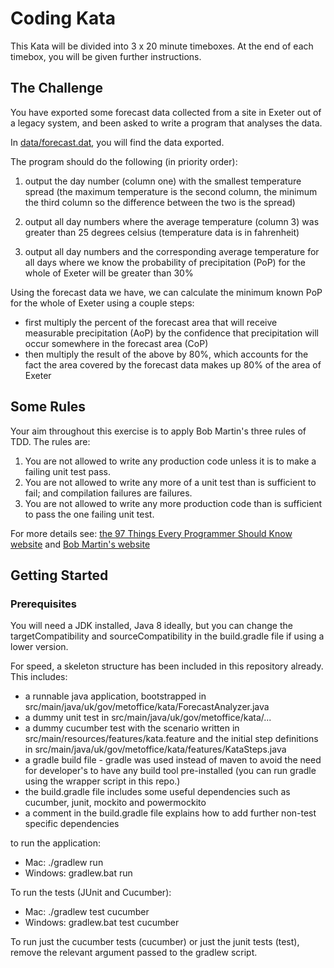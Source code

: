 # Coding Kata

This Kata will be divided into 3 x 20 minute timeboxes. At the end of each timebox, you will be given further instructions. 

## The Challenge

You have exported some forecast data collected from a site in Exeter out of a legacy system, and been asked to write a program that analyses the data.
 
In [data/forecast.dat](data/forecast.dat), you will find the data exported.
  
The program should do the following (in priority order):
   
1. output the day number (column one) with the smallest temperature spread (the maximum temperature is the second column, the minimum the third column so the difference between the two is the spread)

2. output all day numbers where the average temperature (column 3) was greater than 25 degrees celsius (temperature data is in fahrenheit)

3. output all day numbers and the corresponding average temperature for all days where we know the probability of precipitation (PoP) for the whole of Exeter will be greater than 30%

Using the forecast data we have, we can calculate the minimum known PoP for the whole of Exeter using a couple steps:
   * first multiply the percent of the forecast area that will receive measurable precipitation (AoP) by the confidence that precipitation will occur somewhere in the forecast area (CoP) 
   * then multiply the result of the above by 80%, which accounts for the fact the area covered by the forecast data makes up 80% of the area of Exeter


## Some Rules

Your aim throughout this exercise is to apply Bob Martin's three rules of TDD. The rules are:

1. You are not allowed to write any production code unless it is to make a failing unit test pass.
2. You are not allowed to write any more of a unit test than is sufficient to fail; and compilation failures are failures.
3. You are not allowed to write any more production code than is sufficient to pass the one failing unit test. 

For more details see:
[the 97 Things Every Programmer Should Know website](http://programmer.97things.oreilly.com/wiki/index.php/The_Three_Laws_of_Test-Driven_Development) and 
 [Bob Martin's website](http://butunclebob.com/ArticleS.UncleBob.TheThreeRulesOfTdd)
 
 

## Getting Started

### Prerequisites

You will need a JDK installed, Java 8 ideally, but you can change the targetCompatibility and sourceCompatibility in the build.gradle file if using a lower version.

For speed, a skeleton structure has been included in this repository already. This includes: 

* a runnable java application, bootstrapped in src/main/java/uk/gov/metoffice/kata/ForecastAnalyzer.java
* a dummy unit test in src/main/java/uk/gov/metoffice/kata/...
* a dummy cucumber test with the scenario written in src/main/resources/features/kata.feature and the initial step definitions in src/main/java/uk/gov/metoffice/kata/features/KataSteps.java
* a gradle build file - gradle was used instead of maven to avoid the need for developer's to have any build tool pre-installed (you can run gradle using the wrapper script in this repo.)
* the build.gradle file includes some useful dependencies such as cucumber, junit, mockito and powermockito
* a comment in the build.gradle file explains how to add further non-test specific dependencies

to run the application:

* Mac: ./gradlew run
* Windows: gradlew.bat run

To run the tests (JUnit and Cucumber):

* Mac: ./gradlew test cucumber
* Windows: gradlew.bat test cucumber

To run just the cucumber tests (cucumber) or just the junit tests (test), remove the relevant argument passed to the gradlew script.